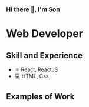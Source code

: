 ### Hi there 👋, I'm Son
# Web Developer

## Skill and Experience
* ⚛ React, ReactJS
* 💻 HTML, Css
## Examples of Work






